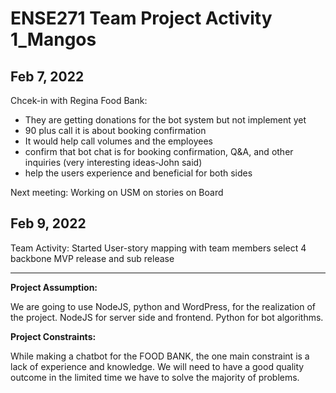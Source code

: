 # ENSE271 Team Project Activity 1_Mangos

## Feb 7, 2022
Chcek-in with Regina Food Bank:
- They are getting donations for the bot system but not implement yet
- 90 plus call it is about booking confirmation
- It would help call volumes and the employees 
- confirm that bot chat is for booking confirmation, Q&A, and other inquiries  (very interesting ideas-John said)
- help the users experience and beneficial for both sides

Next meeting: Working on USM on stories on Board
 
 
## Feb 9, 2022
Team Activity:
Started User-story mapping with team members
select 4 backbone
MVP release and sub release

***
**Project Assumption:**

We are going to use NodeJS, python and WordPress, for the realization of the project. NodeJS for server side and frontend. Python for bot algorithms.


**Project Constraints:**

While making a chatbot for the FOOD BANK, the one main constraint is a lack of experience and knowledge. We will need to have a good quality outcome in the limited time we have to solve the majority of problems.

